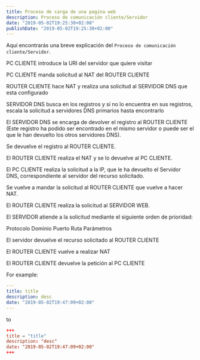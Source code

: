 ```yaml
---
title: Proceso de carga de una pagina web
description: Proceso de comunicación cliente/Servidor
date: "2019-05-02T19:25:30+02:00"
publishDate: "2019-05-02T19:25:30+02:00"
---
```


Aquí encontrarás una breve explicación del   `Proceso de comunicación cliente/Servidor`.

<!--more-->


PC CLIENTE introduce la URI del servidor que quiere visitar

PC CLIENTE manda solicitud al NAT del ROUTER CLIENTE

ROUTER CLIENTE hace NAT y realiza una solicitud al SERVIDOR DNS que esta configurado

SERVIDOR DNS busca en los registros y si no lo encuentra en sus registros, escala la solicitud a servidores DNS primarios hasta encontrarlo

El SERVIDOR DNS se encarga de devolver el registro al ROUTER CLIENTE (Este registro ha podido ser encontrado en el mismo servidor o puede ser el que le han devuelto los otros servidores DNS).

Se devuelve el registro al ROUTER CLIENTE.

El ROUTER CLIENTE realiza el NAT y se lo devuelve al PC CLIENTE.

El PC CLIENTE realiza la solicitud a la IP, que le ha devuelto el Servidor DNS, correspondiente al servidor del recurso solicitado.

Se vuelve a mandar la solicitud al ROUTER CLIENTE que vuelve a hacer NAT.

El ROUTER CLIENTE realiza la solicitud al SERVIDOR WEB.

El SERVIDOR atiende a la solicitud mediante el siguiente orden de prioridad:

Protocolo
Dominio
Puerto
Ruta
Parámetros

El servidor devuelve el recurso solicitado al ROUTER CLIENTE

El ROUTER CLIENTE vuelve a realizar NAT

El ROUTER CLIENTE devuelve la petición al PC CLIENTE

For example:

```YAML
---
title: title
description: desc
date: "2019-05-02T19:47:09+02:00"
---
```

to

```TOML
+++
title = "title"
description: "desc"
date: "2019-05-02T19:47:09+02:00"
+++
```